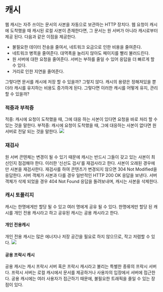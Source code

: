 # 캐시
웹 캐시는 자주 쓰이는 문서의 사본을 자동으로 보관하는 HTTP 장치다. 웹 요청이 캐시에 도착했을 때 캐시된 로컬 사본이 존재한다면, 그 문서는 원 서버가 아니라 캐시로부터 제공 된다. 다음과 같은 이점을 제공한다.
- 불필요한 데이터 전송을 줄여서, 네트워크 요금으로 인한 비용을 줄여준다.
- 네트워크 병목을 줄여준다. 대역폭을 늘리지 않아도 페이지를 빨리 불러드린다.
- 원 서버에 대한 요청을 줄여준다. 서버는 부하를 줄일 수 있어 응답을 더 빠르게 할 수 있다.
- 거리로 인한 지연을 줄여준다.

그렇다면 문서를 캐시에 저장 할 수 있을까? 그렇지 않다. 캐시의 용량은 정해져있을 뿐더라 캐시를 유지하는 비용도 증가하게 된다. 그렇다면 이러한 캐시를 어떻게 유지, 관리 할 수 있을까?

### 적중과 부적중
적중: 캐시에 요청이 도착했을 때, 그에 대응 하는 사본이 있다면 요청을 바로 처리 할 수 있는 것을 말한다.
부적중: 캐시에 요청이 도착했을 때, 그에 대응하는 사본이 없다면 원 서버로 전달 되는 것을 말한다.
![](https://github-production-user-asset-6210df.s3.amazonaws.com/82080962/378163311-287c01f8-7d51-4653-b0bf-f83e7a993331.png?X-Amz-Algorithm=AWS4-HMAC-SHA256&X-Amz-Credential=AKIAVCODYLSA53PQK4ZA%2F20241020%2Fus-east-1%2Fs3%2Faws4_request&X-Amz-Date=20241020T072039Z&X-Amz-Expires=300&X-Amz-Signature=52b64afe2cad15c3cde2c5a5893c020f5569b729fcc8f5716e4442558544ad45&X-Amz-SignedHeaders=host)<!-- {"width":359} -->

### 재검사
원 서버 콘텐체는 변경이 될 수 있기 때문에 캐시는 반드시 그들이 갖고 있는 사본이 최신인지 점검해야 한다. 이러한 ‘신선도 검사’를 재검사라고 한다.
사본이 오래된 경우에만 사본을 재검사한다. 재검사를 하여 콘텐츠가 변경되지 않으면 304 Not Modified을 응답한다. 서버 객체가 사본과 다를 경우 일반적인 HTTP 200 OK 응답을 보낸다. 서버 객체가 삭제 되었을 경우 404 Not Found 응답을 돌려보내며, 캐시는 사본을 삭제한다.

### 캐시 토폴리지
캐시는 한명에게만 할당 될 수 있고 여러 명에게 공유 될 수 있다. 한명에게만 할당 된 캐시를 개인 전용 캐시라고 하고 공유된 캐시는 공용 캐시라고 한다.

#### 개인 전용캐시
개인 전용 캐시는 많은 에너지나 저장 공간을 필요로 하지 않으므로, 작고 저렴할 수 있다.
![](https://github-production-user-asset-6210df.s3.amazonaws.com/82080962/378163305-8fcc70d4-b417-4ad5-9c56-2f95af7168ce.png?X-Amz-Algorithm=AWS4-HMAC-SHA256&X-Amz-Credential=AKIAVCODYLSA53PQK4ZA%2F20241020%2Fus-east-1%2Fs3%2Faws4_request&X-Amz-Date=20241020T072102Z&X-Amz-Expires=300&X-Amz-Signature=99fb2fc3856c439064a40d56c0aaa50567eafcd00a0ff342f1399d99224ff8d7&X-Amz-SignedHeaders=host)<!-- {"width":475} -->
#### 공용 프락시 캐시
공용 캐시는 캐시 프락시 서버 혹은 프락시 캐시라고 불리는 특별한 종류의 프락시 서버다. 프락시 서버는 로컬 캐시에서 문서를 제공하거나 사용자의 입장에서 서버에 접근한다. 공용 캐시에는 여러 사용자가 접근하기 때문에, 불필요한 트래픽을 줄일 수 있는 장점이 있다.


